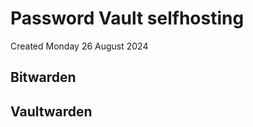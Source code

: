 # Password Vault selfhosting
Created Monday 26 August 2024

Bitwarden
---------

Vaultwarden
-----------

